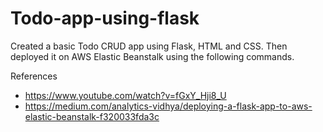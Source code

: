 # Todo-app-using-flask
Created a basic Todo CRUD app using Flask, HTML and CSS.
Then deployed it on AWS Elastic Beanstalk using the following commands.



References
- https://www.youtube.com/watch?v=fGxY_Hji8_U
- https://medium.com/analytics-vidhya/deploying-a-flask-app-to-aws-elastic-beanstalk-f320033fda3c
